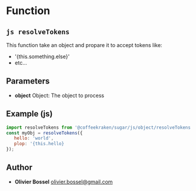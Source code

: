
# Function


## ```js resolveTokens ```


This function take an object and propare it to accept tokens like:
- '{this.something.else}'
- etc...

## Parameters

- **object**  Object: The object to process



## Example (js)

```js
import resolveTokens from '@coffeekraken/sugar/js/object/resolveTokens';
const myObj = resolveTokens({
   hello: 'world',
   plop: '{this.hello}
});
```


## Author
- **Olivier Bossel** <a href="mailto:olivier.bossel@gmail.com">olivier.bossel@gmail.com</a> 



